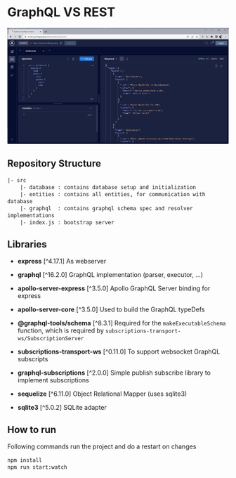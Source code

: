 # GraphQL VS REST

![Apollo Sandbox](./doc/apollo-sandbox-01.png)

## Repository Structure

```
|- src
    |- database : contains database setup and initialization
    |- entities : contains all entities, for communication with database
    |- graphql  : contains graphql schema spec and resolver implementations
    |- index.js : bootstrap server
```

## Libraries

* **express** [^4.17.1]
As webserver

* **graphql** [^16.2.0]
GraphQL implementation (parser, executor, ...)

* **apollo-server-express** [^3.5.0]
Apollo GraphQL Server binding for express

* **apollo-server-core** [^3.5.0]
Used to build the GraphQL typeDefs

* **@graphql-tools/schema** [^8.3.1]
Required for the `makeExecutableSchema` function, which is required by `subscriptions-transport-ws/SubscriptionServer`

* **subscriptions-transport-ws** [^0.11.0]
To support websocket GraphQL subscripts

* **graphql-subscriptions** [^2.0.0]
Simple publish subscribe library to implement subscriptions

* **sequelize** [^6.11.0]
Object Relational Mapper (uses sqlite3)

* **sqlite3** [^5.0.2]
SQLite adapter

## How to run

Following commands run the project and do a restart on changes

```shell
npm install
npm run start:watch
```